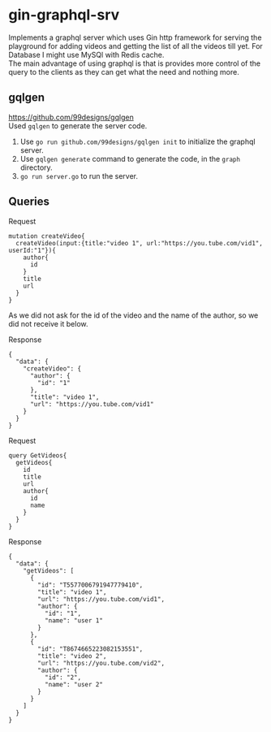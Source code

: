 # gin-graphql-srv

Implements a graphql server which uses Gin http framework for serving the playground for adding videos and getting the list of all the videos till yet. For Database I might use MySQl with Redis cache.  
The main advantage of using graphql is that is provides more control of the query to the clients as they can get what the need and nothing more.

## gqlgen

https://github.com/99designs/gqlgen  
Used `gqlgen` to generate the server code.

1. Use `go run github.com/99designs/gqlgen init` to initialize the graphql server.
2. Use `gqlgen generate` command to generate the code, in the `graph` directory.
3. `go run server.go` to run the server.

## Queries

Request
```
mutation createVideo{
  createVideo(input:{title:"video 1", url:"https://you.tube.com/vid1", userId:"1"}){
    author{
      id
    }
    title
    url
  }
}
```
As we did not ask for the id of the video and the name of the author, so we did not receive it below.

Response
```
{
  "data": {
    "createVideo": {
      "author": {
        "id": "1"
      },
      "title": "video 1",
      "url": "https://you.tube.com/vid1"
    }
  }
}
```

Request
```
query GetVideos{
  getVideos{
    id
    title
    url
    author{
      id
      name
    }
  }
}
```

Response

```
{
  "data": {
    "getVideos": [
      {
        "id": "T5577006791947779410",
        "title": "video 1",
        "url": "https://you.tube.com/vid1",
        "author": {
          "id": "1",
          "name": "user 1"
        }
      },
      {
        "id": "T8674665223082153551",
        "title": "video 2",
        "url": "https://you.tube.com/vid2",
        "author": {
          "id": "2",
          "name": "user 2"
        }
      }
    ]
  }
}
```


